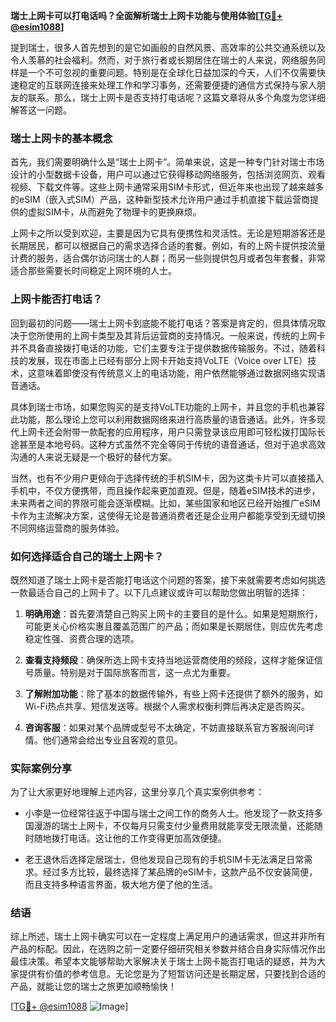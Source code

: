 **瑞士上网卡可以打电话吗？全面解析瑞士上网卡功能与使用体验[[TG💪+ @esim1088](https://t.me/s/esim1088)]**

提到瑞士，很多人首先想到的是它如画般的自然风景、高效率的公共交通系统以及令人羡慕的社会福利。然而，对于旅行者或长期居住在瑞士的人来说，网络服务同样是一个不可忽视的重要问题。特别是在全球化日益加深的今天，人们不仅需要快速稳定的互联网连接来处理工作和学习事务，还需要便捷的通信方式保持与家人朋友的联系。那么，瑞士上网卡是否支持打电话呢？这篇文章将从多个角度为您详细解答这一问题。

### 瑞士上网卡的基本概念

首先，我们需要明确什么是“瑞士上网卡”。简单来说，这是一种专门针对瑞士市场设计的小型数据卡设备，用户可以通过它获得移动网络服务，包括浏览网页、观看视频、下载文件等。这些上网卡通常采用SIM卡形式，但近年来也出现了越来越多的eSIM（嵌入式SIM）产品，这种新型技术允许用户通过手机直接下载运营商提供的虚拟SIM卡，从而避免了物理卡的更换麻烦。

上网卡之所以受到欢迎，主要是因为它具有便携性和灵活性。无论是短期游客还是长期居民，都可以根据自己的需求选择合适的套餐。例如，有的上网卡提供按流量计费的服务，适合偶尔访问瑞士的人群；而另一些则提供包月或者包年套餐，非常适合那些需要长时间稳定上网环境的人士。

### 上网卡能否打电话？

回到最初的问题——瑞士上网卡到底能不能打电话？答案是肯定的，但具体情况取决于您所使用的上网卡类型及其背后运营商的支持情况。一般来说，传统的上网卡并不具备直接拨打电话的功能，它们主要专注于提供数据传输服务。不过，随着科技的发展，现在市面上已经有部分上网卡开始支持VoLTE（Voice over LTE）技术，这意味着即使没有传统意义上的电话功能，用户依然能够通过数据网络实现语音通话。

具体到瑞士市场，如果您购买的是支持VoLTE功能的上网卡，并且您的手机也兼容此功能，那么理论上您可以利用数据网络来进行高质量的语音通话。此外，许多现代上网卡还会附带一款配套的应用程序，用户只需登录该应用即可轻松拨打国际长途甚至是本地号码。这种方式虽然不完全等同于传统的语音通话，但对于追求高效沟通的人来说无疑是一个极好的替代方案。

当然，也有不少用户更倾向于选择传统的手机SIM卡，因为这类卡片可以直接插入手机中，不仅方便携带，而且操作起来更加直观。但是，随着eSIM技术的进步，未来两者之间的界限可能会逐渐模糊。比如，某些国家和地区已经开始推广eSIM卡作为主流解决方案，这使得无论是普通消费者还是企业用户都能享受到无缝切换不同网络运营商的服务体验。

### 如何选择适合自己的瑞士上网卡？

既然知道了瑞士上网卡是否能打电话这个问题的答案，接下来就需要考虑如何挑选一款最适合自己的上网卡了。以下几点建议或许可以帮助您做出明智的选择：

1. **明确用途**：首先要清楚自己购买上网卡的主要目的是什么。如果是短期旅行，可能更关心价格实惠且覆盖范围广的产品；而如果是长期居住，则应优先考虑稳定性强、资费合理的选项。
   
2. **查看支持频段**：确保所选上网卡支持当地运营商使用的频段，这样才能保证信号质量。特别是对于国际旅客而言，这一点尤为重要。
   
3. **了解附加功能**：除了基本的数据传输外，有些上网卡还提供了额外的服务，如Wi-Fi热点共享、短信发送等。根据个人需求权衡利弊后再决定是否购买。
   
4. **咨询客服**：如果对某个品牌或型号不太确定，不妨直接联系官方客服询问详情。他们通常会给出专业且客观的意见。

### 实际案例分享

为了让大家更好地理解上述内容，这里分享几个真实案例供参考：

- 小李是一位经常往返于中国与瑞士之间工作的商务人士。他发现了一款支持多国漫游的瑞士上网卡，不仅每月只需支付少量费用就能享受无限流量，还能随时随地拨打电话。这让他的工作变得更加高效便捷。
  
- 老王退休后选择定居瑞士，但他发现自己现有的手机SIM卡无法满足日常需求。经过多方比较，最终选择了某品牌的eSIM卡，这款产品不仅安装简便，而且支持多种语言界面，极大地方便了他的生活。

### 结语

综上所述，瑞士上网卡确实可以在一定程度上满足用户的通话需求，但这并非所有产品的标配。因此，在选购之前一定要仔细研究相关参数并结合自身实际情况作出最佳决策。希望本文能够帮助大家解决关于瑞士上网卡能否打电话的疑惑，并为大家提供有价值的参考信息。无论您是为了短暂访问还是长期定居，只要找到合适的产品，就能让您的瑞士之旅更加顺畅愉快！

[[TG💪+ @esim1088](https://t.me/s/esim1088) ![Image](https://i.postimg.cc/4NQfJmqS/Snipaste-2025-05-13-00-14-12.png)]